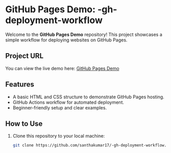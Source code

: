 # GitHub Pages Demo: -gh-deployment-workflow

Welcome to the **GitHub Pages Demo** repository! This project showcases a simple workflow for deploying websites on GitHub Pages.

## Project URL

You can view the live demo here: [GitHub Pages Demo](https://santhakumar17.github.io/-gh-deployment-workflow/)

## Features

- A basic HTML and CSS structure to demonstrate GitHub Pages hosting.
- GitHub Actions workflow for automated deployment.
- Beginner-friendly setup and clear examples.

## How to Use

1. Clone this repository to your local machine:
   ```bash
   git clone https://github.com/santhakumar17/-gh-deployment-workflow.git
